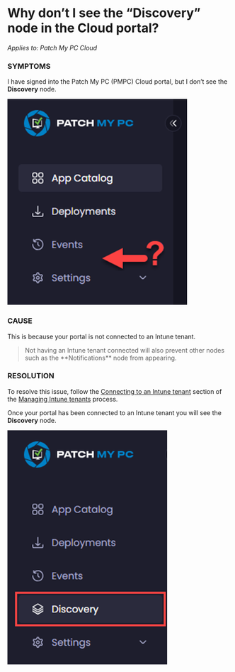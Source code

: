 # Why don’t I see the “Discovery” node in the Cloud portal?

_Applies to: Patch My PC Cloud_

### SYMPTOMS

I have signed into the Patch My PC (PMPC) Cloud portal, but I don’t see the **Discovery** node.

![No "Discovery" node](/_images/image-(526).png "No “Discovery” node")

### CAUSE

This is because your portal is not connected to an Intune tenant.

<blockquote class="wp-block-quote is-note">
<p>Not having an Intune tenant connected will also prevent other nodes such as the **Notifications** node from appearing.</p>
</blockquote>

### RESOLUTION

To resolve this issue, follow the [Connecting to an Intune tenant](../../cloud-administration/manage-your-environments-in-cloud/manage-cloud-intune-tenants.md#connecting-to-an-intune-tenant) section of the [Managing Intune tenants](../../cloud-administration/manage-your-environments-in-cloud/manage-cloud-intune-tenants.md) process.

Once your portal has been connected to an Intune tenant you will see the **Discovery** node.

!["Discovery" node now visible](/_images/image-(527).png "“Discovery” node now visible")